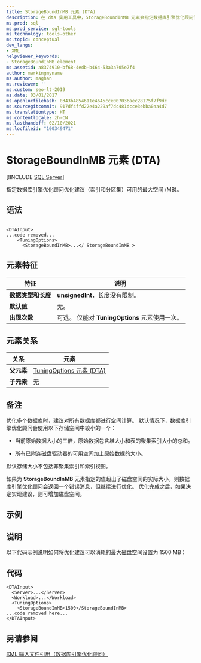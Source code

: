 ```yaml
---
title: StorageBoundInMB 元素 (DTA)
description: 在 dta 实用工具中，StorageBoundInMB 元素会指定数据库引擎优化顾问优化建议可用的最大空间。
ms.prod: sql
ms.prod_service: sql-tools
ms.technology: tools-other
ms.topic: conceptual
dev_langs:
- XML
helpviewer_keywords:
- StorageBoundInMB element
ms.assetid: a8374910-bf68-4edb-b464-53a3a705e7f4
author: markingmyname
ms.author: maghan
ms.reviewer: ''
ms.custom: seo-lt-2019
ms.date: 03/01/2017
ms.openlocfilehash: 0343b4854611e4645cce007036aec28175f7f9dc
ms.sourcegitcommit: 917df4ffd22e4a229af7dc481dcce3ebba0aa4d7
ms.translationtype: HT
ms.contentlocale: zh-CN
ms.lasthandoff: 02/10/2021
ms.locfileid: "100349471"
---
```

# <a name="storageboundinmb-element-dta"></a>StorageBoundInMB 元素 (DTA)

 [!INCLUDE [SQL Server](../../includes/applies-to-version/sqlserver.md)]

指定数据库引擎优化顾问优化建议（索引和分区集）可用的最大空间 (MB)。  
  
## <a name="syntax"></a>语法  
  
```  
  
<DTAInput>  
...code removed...  
    <TuningOptions>  
      <StorageBoundInMB>...</ StorageBoundInMB >  
```  
  
## <a name="element-characteristics"></a>元素特征  
  
|特征|说明|  
|--------------------|-----------------|  
|**数据类型和长度**|**unsignedInt**，长度没有限制。|  
|**默认值**|无。|  
|**出现次数**|可选。 仅能对 **TuningOptions** 元素使用一次。|  
  
## <a name="element-relationships"></a>元素关系  
  
|关系|元素|  
|------------------|--------------|  
|**父元素**|[TuningOptions 元素 (DTA)](../../tools/dta/tuningoptions-element-dta.md)|  
|**子元素**|无|  
  
## <a name="remarks"></a>备注  
 优化多个数据库时，建议对所有数据库都进行空间计算。 默认情况下，数据库引擎优化顾问会使用以下存储空间中较小的一个：  
  
-   当前原始数据大小的三倍，原始数据包含堆大小和表的聚集索引大小的总和。  
  
-   所有已附连磁盘驱动器的可用空间加上原始数据的大小。  
  
 默认存储大小不包括非聚集索引和索引视图。  
  
 如果为 **StorageBoundInMB** 元素指定的值超出了磁盘空间的实际大小，则数据库引擎优化顾问会返回一个错误消息，但继续进行优化。 优化完成之后，如果决定实现建议，则可增加磁盘空间。  
  
## <a name="example"></a>示例  
  
## <a name="description"></a>说明  
 以下代码示例说明如何将优化建议可以消耗的最大磁盘空间设置为 1500 MB：  
  
## <a name="code"></a>代码  
  
```  
<DTAInput>  
  <Server>...</Server>  
  <Workload>...</Workload>  
  <TuningOptions>  
    <StorageBoundInMB>1500</StorageBoundInMB>  
...code removed here...  
</DTAInput>  
```  
  
## <a name="see-also"></a>另请参阅  
 [XML 输入文件引用（数据库引擎优化顾问）](../../tools/dta/xml-input-file-reference-database-engine-tuning-advisor.md)  
  
  
